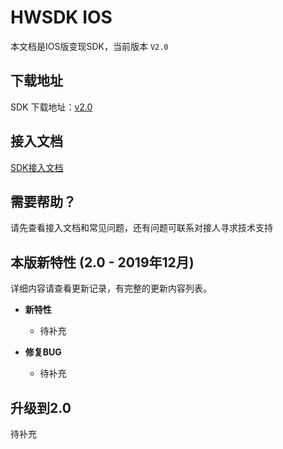 # HWSDK IOS 

本文档是IOS版变现SDK，当前版本 `V2.0`

## 下载地址

SDK 下载地址：[v2.0](https://github.com/artwl/hwsdk_ios/releases/tag/V2.0)

## 接入文档

[SDK接入文档](https://github.com/artwl/hwsdk_ios/wiki/%E6%8E%A5%E5%85%A5%E6%96%87%E6%A1%A3)

## 需要帮助？

请先查看接入文档和常见问题，还有问题可联系对接人寻求技术支持

## 本版新特性 (2.0 - 2019年12月)

详细内容请查看更新记录，有完整的更新内容列表。

- **新特性**
  - 待补充

- **修复BUG**
  - 待补充


## 升级到2.0

待补充
